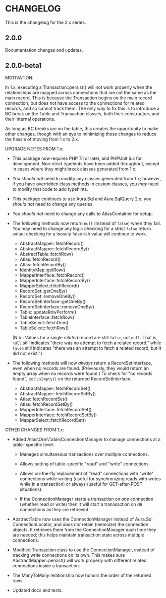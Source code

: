 # CHANGELOG

This is the changelog for the 2.x series.

## 2.0.0

Documentation changes and updates.

## 2.0.0-beta1

MOTIVATION:

In 1.x, executing a Transaction::persist() will not work properly when the
relationships are mapped across connections that are not the same as the main
record. This is because the Transaction begins on the main record connection,
but does not have access to the connections for related records, and so cannot
track them. The only way to fix this is to introduce a BC break on the Table and
Transaction classes, both their constructors and their internal operations.

As long as BC breaks are on the table, this creates the opportunity to make
other changes, though with an eye to minimizing those changes to reduce the
hassle of moving from 1.x to 2.x.

UPGRADE NOTES FROM 1.x:

- This package now requires PHP 7.1 or later, and PHPUnit 6.x for development.
  Non-strict typehints have been added throughout, except in cases where they
  might break classes generated from 1.x.

- You *should not* need to modify any classes generated from 1.x; however, if
  you have overridden class methods in custom classes, you *may* need to modify
  that code to add typehints.

- This package continues to use Aura.Sql and Aura.SqlQuery 2.x; you *should not*
  need to change any queries.

- You *should not* need to change any calls to AtlasContainer for setup.

- The following methods now return `null` (instead of `false`) when they fail.
  You may need to change any logic checking for a strict `false` return value;
  checking for a loosely false-ish value will continue to work.

    - AbstractMapper::fetchRecord()
    - AbstractMapper::fetchRecordBy()
    - AbstractTable::fetchRow()
    - Atlas::fetchRecord()
    - Atlas::fetchRecordBy()
    - IdentityMap::getRow()
    - MapperInterface::fetchRecord()
    - MapperInterface::fetchRecordBy()
    - MapperSelect::fetchRecord()
    - RecordSet::getOneBy()
    - RecordSet::removeOneBy()
    - RecordSetInterface::getOneBy()
    - RecordSetInterface::removeOneBy()
    - Table::updateRowPerform()
    - TableInterface::fetchRow()
    - TableSelect::fetchOne()
    - TableSelect::fetchRow()

  (N.b.: Values for a single *related* record are still `false`, not `null`.
  That is, `null` still indicates "there was no attempt to fetch a related
  record," while `false` still indicates "there was an attempt to fetch a
  related record, but it did not exist.")

- The following methods will now *always* return a RecordSetInterface, even when
  no records are found. (Previously, they would return an empty array when no
  records were found.) To check for "no records found", call `isEmpty()` on the
  returned RecordSetInterface.

    - AbstractMapper::fetchRecordSet()
    - AbstractMapper::fetchRecordSetBy()
    - Atlas::fetchRecordSet()
    - Atlas::fetchRecordSetBy()
    - MapperInterface::fetchRecordSet()
    - MapperInterface::fetchRecordSetBy()
    - MapperSelect::fetchRecordSet()

OTHER CHANGES FROM 1.x:

- Added Atlas\Orm\Table\ConnectionManager to manage connections at a table-
  specific level.

    - Manages simultaneous transactions over multiple connections.

    - Allows setting of table-specific "read" and "write" connections.

    - Allows on-the-fly replacement of "read" connections with "write"
      connections while writing (useful for synchronizing reads with writes
      while in a transaction) or always (useful for GET-after-POST situations).

    - If the ConnectionManager starts a transaction on *one* connection (whether
      read or write) then it will start a tranasaction on *all* connections as
      they are retrieved.

- AbstractTable now uses the ConnectionManager instead of Aura.Sql
  ConnectionLocator, and *does not* retain (memoize) the connection objects.
  It retrieves them from the ConnectionManager each time they are needed; this
  helps maintain transaction state across multiple connections.

- Modified Transaction class to use the ConnectionManager, instead of tracking
  write connections on its own. This makes sure AbstractMapper::persist() will
  work properly with different related connections inside a transaction.

- The ManyToMany relationship now honors the order of the returned rows.

- Updated docs and tests.
